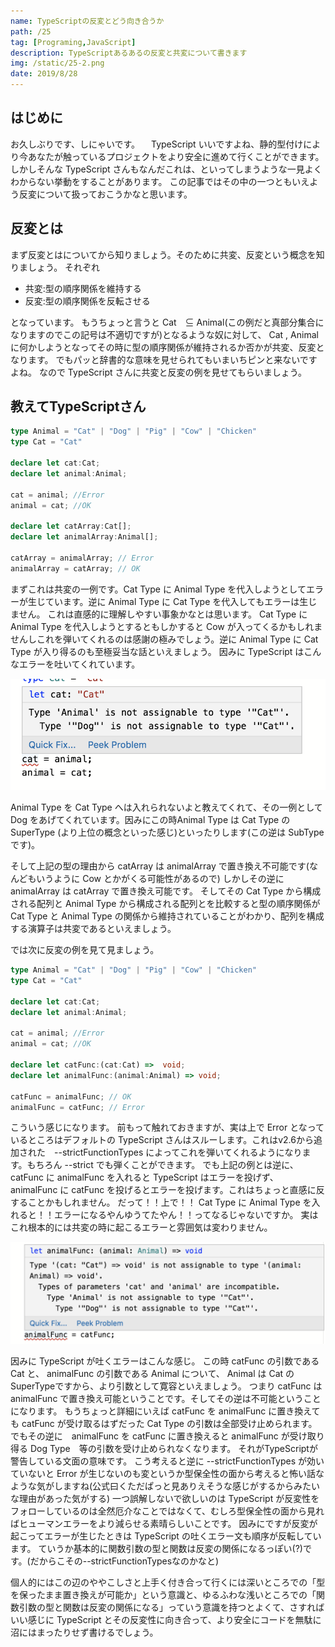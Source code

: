 ```yaml
---
name: TypeScriptの反変とどう向き合うか
path: /25
tag: [Programing,JavaScript]
description: TypeScriptあるあるの反変と共変について書きます
img: /static/25-2.png
date: 2019/8/28
---
```


## はじめに
お久しぶりです、しにゃいです。
　TypeScript いいですよね、静的型付けにより今あなたが触っているプロジェクトをより安全に進めて行くことができます。
しかしそんな TypeScript さんもなんだこれは、といってしまうような一見よくわからない挙動をすることがあります。
この記事ではその中の一つともいえよう反変について扱っておこうかなと思います。

## 反変とは
まず反変とはについてから知りましょう。そのために共変、反変という概念を知りましょう。
それぞれ

* 共変:型の順序関係を維持する
* 反変:型の順序関係を反転させる

となっています。
もうちょっと言うと
Cat　⊆ Animal(この例だと真部分集合になりますのでこの記号は不適切ですが)となるような奴に対して、 Cat , Animal に何かしようとなってその時に型の順序関係が維持されるか否かが共変、反変となります。
でもパッと辞書的な意味を見せられてもいまいちピンと来ないですよね。
なので TypeScript さんに共変と反変の例を見せてもらいましょう。

## 教えてTypeScriptさん

```TypeScript
type Animal = "Cat" | "Dog" | "Pig" | "Cow" | "Chicken"
type Cat = "Cat"

declare let cat:Cat;
declare let animal:Animal;

cat = animal; //Error
animal = cat; //OK

declare let catArray:Cat[];
declare let animalArray:Animal[];

catArray = animalArray; // Error
animalArray = catArray; // OK
```

まずこれは共変の一例です。Cat Type に Animal Type を代入しようとしてエラーが生じています。逆に Animal Type に Cat Type を代入してもエラーは生じません。
これは直感的に理解しやすい事象かなとは思います。 Cat Type に Animal Type を代入しようとするともしかすると Cow が入ってくるかもしれませんしこれを弾いてくれるのは感謝の極みでしょう。逆に Animal Type に Cat Type が入り得るのも至極妥当な話といえましょう。
因みに TypeScript はこんなエラーを吐いてくれています。

<img src="/static/25-3.png" />  

Animal Type を Cat Type へは入れられないよと教えてくれて、その一例として Dog をあげてくれています。因みにこの時Animal Type は Cat Type の SuperType (より上位の概念といった感じ)といったりします(この逆は SubTypeです)。

そして上記の型の理由から catArray は animalArray で置き換え不可能です(なんどもいうように Cow とかがくる可能性があるので)
しかしその逆に animalArray は catArray で置き換え可能です。
そしてその Cat Type から構成される配列と Animal Type から構成される配列とを比較すると型の順序関係が Cat Type と Animal Type の関係から維持されていることがわかり、配列を構成する演算子は共変であるといえましょう。

では次に反変の例を見て見ましょう。

```TypeScript
type Animal = "Cat" | "Dog" | "Pig" | "Cow" | "Chicken"
type Cat = "Cat"

declare let cat:Cat;
declare let animal:Animal;

cat = animal; //Error
animal = cat; //OK

declare let catFunc:(cat:Cat) =>  void;
declare let animalFunc:(animal:Animal) => void;

catFunc = animalFunc; // OK
animalFunc = catFunc; // Error
```

こういう感じになります。
前もって触れておきますが、実は上で Error となっているところはデフォルトの TypeScript さんはスルーします。これはv2.6から追加された　--strictFunctionTypes によってこれを弾いてくれるようになります。もちろん --strict でも弾くことができます。
でも上記の例とは逆に、catFunc に animalFunc を入れると TypeScript はエラーを投げず、 animalFunc に catFunc を投げるとエラーを投げます。これはちょっと直感に反することかもしれません。
だって！！上で！！ Cat Type に Animal Type を入れると！！エラーになるやんゆうてたやん！！ってなるじゃないですか。
実はこれ根本的には共変の時に起こるエラーと雰囲気は変わりません。

<img src="/static/25-4.png" />

因みに TypeScript が吐くエラーはこんな感じ。
この時 catFunc の引数である Cat と、 animalFunc の引数である Animal について、 Animal は Cat のSuperTypeですから、より引数として寛容といえましょう。
つまり catFunc は animalFunc で置き換え可能ということです。そしてその逆は不可能ということになります。
もうちょっと詳細にいえば catFunc を animalFunc に置き換えても catFunc が受け取るはずだった Cat Type の引数は全部受け止められます。
でもその逆に　animalFunc を catFunc に置き換えると animalFunc が受け取り得る Dog Type　等の引数を受け止められなくなります。
それがTypeScriptが警告している文面の意味です。
こう考えると逆に --strictFunctionTypes が効いていないと Error が生じないのも変というか型保全性の面から考えると怖い話なような気がしますね(公式曰くただぱっと見ありえそうな感じがするからみたいな理由があった気がする)
一つ誤解しないで欲しいのは TypeScript が反変性をフォローしているのは全然厄介なことではなくて、むしろ型保全性の面から見ればヒューマンエラーをより減らせる素晴らしいことです。
因みにですが反変が起こってエラーが生じたときは TypeScript の吐くエラー文も順序が反転しています。
ていうか基本的に関数引数の型と関数は反変の関係になるっぽい(?)です。(だからこその--strictFunctionTypesなのかなと)

個人的にはこの辺のややこしさと上手く付き合って行くには深いところでの「型を保ったまま置き換えが可能か」という意識と、ゆるふわな浅いところでの「関数引数の型と関数は反変の関係になる」っていう意識を持つとよくて、さすればいい感じに TypeScript とその反変性に向き合って、より安全にコードを無駄に沼にはまったりせず書けるでしょう。

